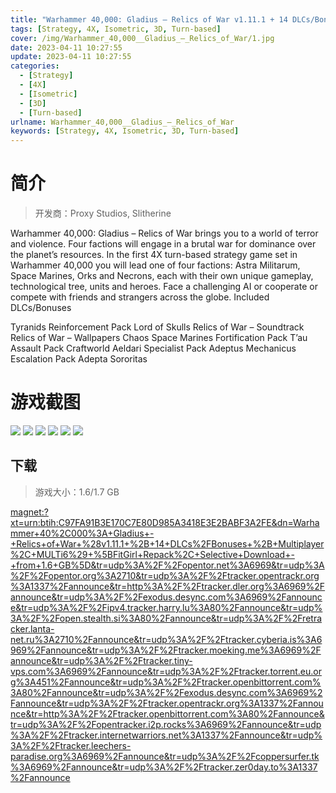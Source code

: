 ```yaml
---
title: "Warhammer 40,000: Gladius – Relics of War v1.11.1 + 14 DLCs/Bonuses + Multiplayer"
tags: [Strategy, 4X, Isometric, 3D, Turn-based]
cover: /img/Warhammer_40,000__Gladius_–_Relics_of_War/1.jpg
date: 2023-04-11 10:27:55
update: 2023-04-11 10:27:55
categories: 
  - [Strategy]
  - [4X]
  - [Isometric]
  - [3D]
  - [Turn-based]
urlname: Warhammer_40,000__Gladius_–_Relics_of_War
keywords: [Strategy, 4X, Isometric, 3D, Turn-based]
---
```

# 简介

> 开发商：Proxy Studios, Slitherine

Warhammer 40,000: Gladius – Relics of War brings you to a world of terror and violence. Four factions will engage in a brutal war for dominance over the planet’s resources. 
In the first 4X turn-based strategy game set in Warhammer 40,000 you will lead one of four factions: Astra Militarum, Space Marines, Orks and Necrons, each with their own unique gameplay, technological tree, units and heroes. 
Face a challenging AI or cooperate or compete with friends and strangers across the globe.
Included DLCs/Bonuses

Tyranids
Reinforcement Pack
Lord of Skulls
Relics of War – Soundtrack
Relics of War – Wallpapers
Chaos Space Marines
Fortification Pack
T’au
Assault Pack
Craftworld Aeldari
Specialist Pack
Adeptus Mechanicus
Escalation Pack
Adepta Sororitas

# 游戏截图

![](/img/Warhammer_40,000__Gladius_–_Relics_of_War/2.jpg)
![](/img/Warhammer_40,000__Gladius_–_Relics_of_War/3.jpg)
![](/img/Warhammer_40,000__Gladius_–_Relics_of_War/4.jpg)
![](/img/Warhammer_40,000__Gladius_–_Relics_of_War/5.jpg)
![](/img/Warhammer_40,000__Gladius_–_Relics_of_War/6.jpg)
![](/img/Warhammer_40,000__Gladius_–_Relics_of_War/7.jpg)


## 下载

> 游戏大小：1.6/1.7 GB

[magnet:?xt=urn:btih:C97FA91B3E170C7E80D985A3418E3E2BABF3A2FE&amp;dn=Warhammer+40%2C000%3A+Gladius+-+Relics+of+War+%28v1.11.1+%2B+14+DLCs%2FBonuses+%2B+Multiplayer%2C+MULTi6%29+%5BFitGirl+Repack%2C+Selective+Download+-+from+1.6+GB%5D&amp;tr=udp%3A%2F%2Fopentor.net%3A6969&amp;tr=udp%3A%2F%2Fopentor.org%3A2710&amp;tr=udp%3A%2F%2Ftracker.opentrackr.org%3A1337%2Fannounce&amp;tr=http%3A%2F%2Ftracker.dler.org%3A6969%2Fannounce&amp;tr=udp%3A%2F%2Fexodus.desync.com%3A6969%2Fannounce&amp;tr=udp%3A%2F%2Fipv4.tracker.harry.lu%3A80%2Fannounce&amp;tr=udp%3A%2F%2Fopen.stealth.si%3A80%2Fannounce&amp;tr=udp%3A%2F%2Fretracker.lanta-net.ru%3A2710%2Fannounce&amp;tr=udp%3A%2F%2Ftracker.cyberia.is%3A6969%2Fannounce&amp;tr=udp%3A%2F%2Ftracker.moeking.me%3A6969%2Fannounce&amp;tr=udp%3A%2F%2Ftracker.tiny-vps.com%3A6969%2Fannounce&amp;tr=udp%3A%2F%2Ftracker.torrent.eu.org%3A451%2Fannounce&amp;tr=udp%3A%2F%2Ftracker.openbittorrent.com%3A80%2Fannounce&amp;tr=udp%3A%2F%2Fexodus.desync.com%3A6969%2Fannounce&amp;tr=udp%3A%2F%2Ftracker.opentrackr.org%3A1337%2Fannounce&amp;tr=http%3A%2F%2Ftracker.openbittorrent.com%3A80%2Fannounce&amp;tr=udp%3A%2F%2Fopentracker.i2p.rocks%3A6969%2Fannounce&amp;tr=udp%3A%2F%2Ftracker.internetwarriors.net%3A1337%2Fannounce&amp;tr=udp%3A%2F%2Ftracker.leechers-paradise.org%3A6969%2Fannounce&amp;tr=udp%3A%2F%2Fcoppersurfer.tk%3A6969%2Fannounce&amp;tr=udp%3A%2F%2Ftracker.zer0day.to%3A1337%2Fannounce](magnet:?xt=urn:btih:C97FA91B3E170C7E80D985A3418E3E2BABF3A2FE&amp;dn=Warhammer+40%2C000%3A+Gladius+-+Relics+of+War+%28v1.11.1+%2B+14+DLCs%2FBonuses+%2B+Multiplayer%2C+MULTi6%29+%5BFitGirl+Repack%2C+Selective+Download+-+from+1.6+GB%5D&amp;tr=udp%3A%2F%2Fopentor.net%3A6969&amp;tr=udp%3A%2F%2Fopentor.org%3A2710&amp;tr=udp%3A%2F%2Ftracker.opentrackr.org%3A1337%2Fannounce&amp;tr=http%3A%2F%2Ftracker.dler.org%3A6969%2Fannounce&amp;tr=udp%3A%2F%2Fexodus.desync.com%3A6969%2Fannounce&amp;tr=udp%3A%2F%2Fipv4.tracker.harry.lu%3A80%2Fannounce&amp;tr=udp%3A%2F%2Fopen.stealth.si%3A80%2Fannounce&amp;tr=udp%3A%2F%2Fretracker.lanta-net.ru%3A2710%2Fannounce&amp;tr=udp%3A%2F%2Ftracker.cyberia.is%3A6969%2Fannounce&amp;tr=udp%3A%2F%2Ftracker.moeking.me%3A6969%2Fannounce&amp;tr=udp%3A%2F%2Ftracker.tiny-vps.com%3A6969%2Fannounce&amp;tr=udp%3A%2F%2Ftracker.torrent.eu.org%3A451%2Fannounce&amp;tr=udp%3A%2F%2Ftracker.openbittorrent.com%3A80%2Fannounce&amp;tr=udp%3A%2F%2Fexodus.desync.com%3A6969%2Fannounce&amp;tr=udp%3A%2F%2Ftracker.opentrackr.org%3A1337%2Fannounce&amp;tr=http%3A%2F%2Ftracker.openbittorrent.com%3A80%2Fannounce&amp;tr=udp%3A%2F%2Fopentracker.i2p.rocks%3A6969%2Fannounce&amp;tr=udp%3A%2F%2Ftracker.internetwarriors.net%3A1337%2Fannounce&amp;tr=udp%3A%2F%2Ftracker.leechers-paradise.org%3A6969%2Fannounce&amp;tr=udp%3A%2F%2Fcoppersurfer.tk%3A6969%2Fannounce&amp;tr=udp%3A%2F%2Ftracker.zer0day.to%3A1337%2Fannounce)